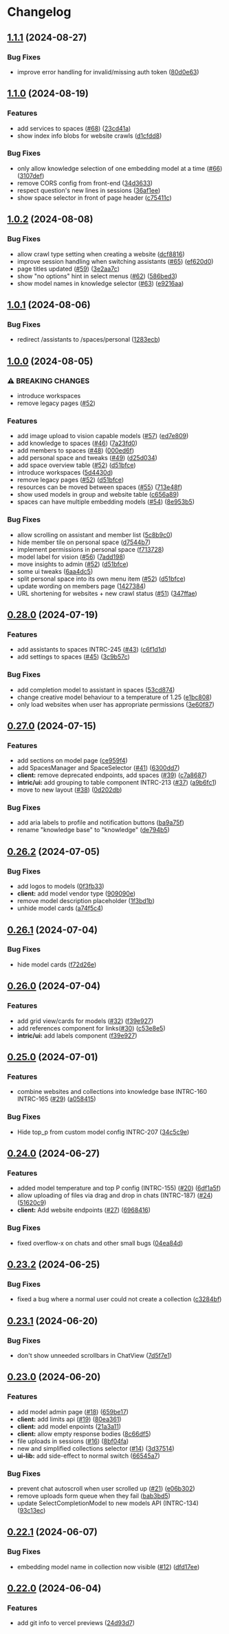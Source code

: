 # Changelog

## [1.1.1](https://github.com/inooLabs/intric-frontend/compare/intric-frontend@v1.1.0...intric-frontend@v1.1.1) (2024-08-27)


### Bug Fixes

* improve error handling for invalid/missing auth token ([80d0e63](https://github.com/inooLabs/intric-frontend/commit/80d0e6309456936fc6a8994d55e9c14de5fabcca))

## [1.1.0](https://github.com/inooLabs/intric-frontend/compare/intric-frontend@v1.0.2...intric-frontend@v1.1.0) (2024-08-19)


### Features

* add services to spaces ([#68](https://github.com/inooLabs/intric-frontend/issues/68)) ([23cd41a](https://github.com/inooLabs/intric-frontend/commit/23cd41a21c67096c8d109d55c6436b20726b8d10))
* show index info blobs for website crawls ([d1cfdd8](https://github.com/inooLabs/intric-frontend/commit/d1cfdd8125bb9112230321fd57c0c7d84dd6dfd3))


### Bug Fixes

* only allow knowledge selection of one embedding model at a time ([#66](https://github.com/inooLabs/intric-frontend/issues/66)) ([3107def](https://github.com/inooLabs/intric-frontend/commit/3107def85c1c6de57a2a1db6574be0b8dd349847))
* remove CORS config from front-end ([34d3633](https://github.com/inooLabs/intric-frontend/commit/34d3633ca739be1cfb0ca812cd34e0025fb6e75d))
* respect question's new lines in sessions ([36af1ee](https://github.com/inooLabs/intric-frontend/commit/36af1ee23d67ede3efd34dbc16ce34094d1e041b))
* show space selector in front of page header ([c75411c](https://github.com/inooLabs/intric-frontend/commit/c75411c9d5e48e5eefdda47dd49b5857d821b8b5))

## [1.0.2](https://github.com/inooLabs/intric-frontend/compare/intric-frontend@v1.0.1...intric-frontend@v1.0.2) (2024-08-08)


### Bug Fixes

* allow crawl type setting when creating a website ([dcf8816](https://github.com/inooLabs/intric-frontend/commit/dcf881656ad10553a52a0bf9b9a3bb98724123be))
* improve session handling when switching assistants ([#65](https://github.com/inooLabs/intric-frontend/issues/65)) ([ef620d0](https://github.com/inooLabs/intric-frontend/commit/ef620d0aeca27305d73e77981358f4af57f0ba59))
* page titles updated  ([#59](https://github.com/inooLabs/intric-frontend/issues/59)) ([3e2aa7c](https://github.com/inooLabs/intric-frontend/commit/3e2aa7c8bbac36ee96ee8d7012b3436057cf44c8))
* show "no options" hint in select menus ([#62](https://github.com/inooLabs/intric-frontend/issues/62)) ([586bed3](https://github.com/inooLabs/intric-frontend/commit/586bed392619c1113703bc53c6c842f427f4fcc9))
* show model names in knowledge selector ([#63](https://github.com/inooLabs/intric-frontend/issues/63)) ([e9216aa](https://github.com/inooLabs/intric-frontend/commit/e9216aaa61a2af032505b738ed660874c9367a14))

## [1.0.1](https://github.com/inooLabs/intric-frontend/compare/intric-frontend@v1.0.0...intric-frontend@v1.0.1) (2024-08-06)


### Bug Fixes

* redirect /assistants to /spaces/personal ([1283ecb](https://github.com/inooLabs/intric-frontend/commit/1283ecbfc7556f599a2a0ed42acc49867d2cdd1c))

## [1.0.0](https://github.com/inooLabs/intric-frontend/compare/intric-frontend@v0.28.0...intric-frontend@v1.0.0) (2024-08-05)


### ⚠ BREAKING CHANGES

* introduce workspaces
* remove legacy pages ([#52](https://github.com/inooLabs/intric-frontend/issues/52))

### Features

* add image upload to vision capable models ([#57](https://github.com/inooLabs/intric-frontend/issues/57)) ([ed7e809](https://github.com/inooLabs/intric-frontend/commit/ed7e809ff31960765211534d9d98c5779194734a))
* add knowledge to spaces ([#46](https://github.com/inooLabs/intric-frontend/issues/46)) ([7a23fd0](https://github.com/inooLabs/intric-frontend/commit/7a23fd06816e7aef100f945e2523254ea8106210))
* add members to spaces ([#48](https://github.com/inooLabs/intric-frontend/issues/48)) ([000ed6f](https://github.com/inooLabs/intric-frontend/commit/000ed6fe0c3d5aafdd28944c89d8fa272824911d))
* add personal space and tweaks ([#49](https://github.com/inooLabs/intric-frontend/issues/49)) ([d25d034](https://github.com/inooLabs/intric-frontend/commit/d25d03452b5f49e46a4173f65a6e0c91a5864c0d))
* add space overview table ([#52](https://github.com/inooLabs/intric-frontend/issues/52)) ([d51bfce](https://github.com/inooLabs/intric-frontend/commit/d51bfce577c6d906a886d813013658cdc7e16050))
* introduce workspaces ([5d4430d](https://github.com/inooLabs/intric-frontend/commit/5d4430d07d67eee61bb8b939fdef3b55802998a9))
* remove legacy pages ([#52](https://github.com/inooLabs/intric-frontend/issues/52)) ([d51bfce](https://github.com/inooLabs/intric-frontend/commit/d51bfce577c6d906a886d813013658cdc7e16050))
* resources can be moved between spaces ([#55](https://github.com/inooLabs/intric-frontend/issues/55)) ([713e48f](https://github.com/inooLabs/intric-frontend/commit/713e48f69ed274e8069fcc81d54934e95f39bd95))
* show used models in group and website table ([c656a89](https://github.com/inooLabs/intric-frontend/commit/c656a89910cd5d2e4bbccf31bc89cb602267fdda))
* spaces can have multiple embedding models ([#54](https://github.com/inooLabs/intric-frontend/issues/54)) ([8e953b5](https://github.com/inooLabs/intric-frontend/commit/8e953b528d3cc96563d712aaad8b4260c4941803))


### Bug Fixes

* allow scrolling on assistant and member list ([5c8b9c0](https://github.com/inooLabs/intric-frontend/commit/5c8b9c0e7127c9de6c028b3d73dba2774859dc60))
* hide member tile on personal space ([d7544b7](https://github.com/inooLabs/intric-frontend/commit/d7544b77ab1e4d986b7890670ab244a84d19bde2))
* implement permissions in personal space ([f713728](https://github.com/inooLabs/intric-frontend/commit/f713728a0a3e571ad3cadb616153be9978bae105))
* model label for vision ([#56](https://github.com/inooLabs/intric-frontend/issues/56)) ([7add198](https://github.com/inooLabs/intric-frontend/commit/7add1988297bb449a7c441a77f252b271b919fc7))
* move insights to admin ([#52](https://github.com/inooLabs/intric-frontend/issues/52)) ([d51bfce](https://github.com/inooLabs/intric-frontend/commit/d51bfce577c6d906a886d813013658cdc7e16050))
* some ui tweaks ([6aa4dc5](https://github.com/inooLabs/intric-frontend/commit/6aa4dc5e5dd68530c42a41e796d9252f8ce966ea))
* split personal space into its own menu item ([#52](https://github.com/inooLabs/intric-frontend/issues/52)) ([d51bfce](https://github.com/inooLabs/intric-frontend/commit/d51bfce577c6d906a886d813013658cdc7e16050))
* update wording on members page ([1427384](https://github.com/inooLabs/intric-frontend/commit/1427384f7ab4d19ac850b95be3342aa3b954415a))
* URL shortening for websites + new crawl status ([#51](https://github.com/inooLabs/intric-frontend/issues/51)) ([347ffae](https://github.com/inooLabs/intric-frontend/commit/347ffaedaede9a09c245e88083567eaf578f9869))

## [0.28.0](https://github.com/inooLabs/intric-frontend/compare/intric-frontend@v0.27.0...intric-frontend@v0.28.0) (2024-07-19)


### Features

* add assistants to spaces INTRC-245 ([#43](https://github.com/inooLabs/intric-frontend/issues/43)) ([c6f1d1d](https://github.com/inooLabs/intric-frontend/commit/c6f1d1d82575f9efa4d0b9746d1d21aa8f15ee5b))
* add settings to spaces ([#45](https://github.com/inooLabs/intric-frontend/issues/45)) ([3c9b57c](https://github.com/inooLabs/intric-frontend/commit/3c9b57c05a73ed165b6b1e9e5bd1b72388f6ea4a))


### Bug Fixes

* add completion model to assistant in spaces ([53cd874](https://github.com/inooLabs/intric-frontend/commit/53cd874e295d0878f53372d1b9558c047a3b953b))
* change creative model behaviour to a temperature of 1.25 ([e1bc808](https://github.com/inooLabs/intric-frontend/commit/e1bc80800aa14fee47a4b3cee165b8a8d9dc36da))
* only load websites when user has appropriate permissions ([3e60f87](https://github.com/inooLabs/intric-frontend/commit/3e60f87546ebff903a4b1553c740cdf8418739c7))

## [0.27.0](https://github.com/inooLabs/intric-frontend/compare/intric-frontend@v0.26.2...intric-frontend@v0.27.0) (2024-07-15)


### Features

* add sections on model page ([ce959f4](https://github.com/inooLabs/intric-frontend/commit/ce959f437be1a27b6bd116ac51201371cde7000a))
* add SpacesManager and SpaceSelector ([#41](https://github.com/inooLabs/intric-frontend/issues/41)) ([6300dd7](https://github.com/inooLabs/intric-frontend/commit/6300dd790a1c227accc08636946c13be6afef29a))
* **client:** remove deprecated endpoints, add spaces ([#39](https://github.com/inooLabs/intric-frontend/issues/39)) ([c7a8687](https://github.com/inooLabs/intric-frontend/commit/c7a8687f7110085a58435d9849a17ab8a4a987ce))
* **intric/ui:** add grouping to table component INTRC-213 ([#37](https://github.com/inooLabs/intric-frontend/issues/37)) ([a9b6fc1](https://github.com/inooLabs/intric-frontend/commit/a9b6fc17fc6826176bb55a215b7e158aa72c6462))
* move to new layout ([#38](https://github.com/inooLabs/intric-frontend/issues/38)) ([0d202db](https://github.com/inooLabs/intric-frontend/commit/0d202db5fd385d95bd04e36e59b2d1e29c5a44e0))


### Bug Fixes

* add aria labels to profile and notification buttons ([ba9a75f](https://github.com/inooLabs/intric-frontend/commit/ba9a75f45809912013546f6a77cb87d7079e4f48))
* rename "knowledge base" to "knowledge" ([de794b5](https://github.com/inooLabs/intric-frontend/commit/de794b508945e22b651f78696f376dcfe2f8e5e4))

## [0.26.2](https://github.com/inooLabs/intric-frontend/compare/intric-frontend@v0.26.1...intric-frontend@v0.26.2) (2024-07-05)


### Bug Fixes

* add logos to models ([0f3fb33](https://github.com/inooLabs/intric-frontend/commit/0f3fb3364fe060ab538e3de7f709b2bafc3ce123))
* **client:** add model vendor type ([909090e](https://github.com/inooLabs/intric-frontend/commit/909090e3442302bccc5f2e060b55fde67ea28017))
* remove model description placeholder ([1f3bd1b](https://github.com/inooLabs/intric-frontend/commit/1f3bd1b72dd34352bac6d611c31e536da37c3e31))
* unhide model cards ([a74f5c4](https://github.com/inooLabs/intric-frontend/commit/a74f5c44885d51131be08d12fef88a10659ca0ee))

## [0.26.1](https://github.com/inooLabs/intric-frontend/compare/intric-frontend@v0.26.0...intric-frontend@v0.26.1) (2024-07-04)


### Bug Fixes

* hide model cards ([f72d26e](https://github.com/inooLabs/intric-frontend/commit/f72d26ea12a9a58e65d889aba96ea78482d1c5b4))

## [0.26.0](https://github.com/inooLabs/intric-frontend/compare/intric-frontend@v0.25.0...intric-frontend@v0.26.0) (2024-07-04)


### Features

* add grid view/cards for models ([#32](https://github.com/inooLabs/intric-frontend/issues/32)) ([f39e927](https://github.com/inooLabs/intric-frontend/commit/f39e92756ee1267f025a784b611596b5c9781eef))
* add references component for links([#30](https://github.com/inooLabs/intric-frontend/issues/30)) ([c53e8e5](https://github.com/inooLabs/intric-frontend/commit/c53e8e599f3bac7d6708ca20b5c98c13d38d05d9))
* **intric/ui:** add labels component ([f39e927](https://github.com/inooLabs/intric-frontend/commit/f39e92756ee1267f025a784b611596b5c9781eef))

## [0.25.0](https://github.com/inooLabs/intric-frontend/compare/intric-frontend@v0.24.0...intric-frontend@v0.25.0) (2024-07-01)


### Features

* combine websites and collections into knowledge base INTRC-160 INTRC-165 ([#29](https://github.com/inooLabs/intric-frontend/issues/29)) ([a058415](https://github.com/inooLabs/intric-frontend/commit/a058415785d02f408e7ad1012b600c39980a3024))


### Bug Fixes

* Hide top_p from custom model config INTRC-207 ([34c5c9e](https://github.com/inooLabs/intric-frontend/commit/34c5c9ef70907aa9696fcc2774e696db11781b1a))

## [0.24.0](https://github.com/inooLabs/intric-frontend/compare/intric-frontend@v0.23.2...intric-frontend@v0.24.0) (2024-06-27)


### Features

* added model temperature and top P config (INTRC-155) ([#20](https://github.com/inooLabs/intric-frontend/issues/20)) ([6df1a5f](https://github.com/inooLabs/intric-frontend/commit/6df1a5fd8067e925c696d1587a44832db743e088))
* allow uploading of files via drag and drop in chats (INTRC-187) ([#24](https://github.com/inooLabs/intric-frontend/issues/24)) ([51620c9](https://github.com/inooLabs/intric-frontend/commit/51620c9be71e6eb53603d53ef8e8b6c92ff1a175))
* **client:** Add website endpoints ([#27](https://github.com/inooLabs/intric-frontend/issues/27)) ([6968416](https://github.com/inooLabs/intric-frontend/commit/6968416f1a4f6cb43fd1a471f61907e348861ac2))


### Bug Fixes

* fixed overflow-x on chats and other small bugs ([04ea84d](https://github.com/inooLabs/intric-frontend/commit/04ea84de66d10319d39e59854ed813140a3fbf0f))

## [0.23.2](https://github.com/inooLabs/intric-frontend/compare/intric-frontend@v0.23.1...intric-frontend@v0.23.2) (2024-06-25)


### Bug Fixes

* fixed a bug where a normal user could not create a collection ([c3284bf](https://github.com/inooLabs/intric-frontend/commit/c3284bffd63806dfe6ee51e921187b4baffb0bf8))

## [0.23.1](https://github.com/inooLabs/intric-frontend/compare/intric-frontend@v0.23.0...intric-frontend@v0.23.1) (2024-06-20)


### Bug Fixes

* don't show unneeded scrollbars in ChatView ([7d5f7e1](https://github.com/inooLabs/intric-frontend/commit/7d5f7e1ed29fb97a9ab470aee2b1915cd2a32bde))

## [0.23.0](https://github.com/inooLabs/intric-frontend/compare/intric-frontend@v0.22.1...intric-frontend@v0.23.0) (2024-06-20)


### Features

* add model admin page ([#18](https://github.com/inooLabs/intric-frontend/issues/18)) ([659be17](https://github.com/inooLabs/intric-frontend/commit/659be172f7f8e71b38910a0cd2222ae3116dcaf0))
* **client:** add limits api ([#19](https://github.com/inooLabs/intric-frontend/issues/19)) ([80ea361](https://github.com/inooLabs/intric-frontend/commit/80ea3617d26869c17d8d81e5dbf5eb8d666ff199))
* **client:** add model enpoints ([21a3a11](https://github.com/inooLabs/intric-frontend/commit/21a3a11a2a7c39c625df00a82a11efe6a5663030))
* **client:** allow empty response bodies ([8c66df5](https://github.com/inooLabs/intric-frontend/commit/8c66df54b2bb5803e770f362c63cf78bcabd7bb9))
* file uploads in sessions ([#16](https://github.com/inooLabs/intric-frontend/issues/16)) ([8bf04fa](https://github.com/inooLabs/intric-frontend/commit/8bf04fa236257117ecd2771b04a4be5c62875cd5))
* new and simplified collections selector ([#14](https://github.com/inooLabs/intric-frontend/issues/14)) ([3d37514](https://github.com/inooLabs/intric-frontend/commit/3d37514da27354a2481eb7859cc6d7cd7e5c6861))
* **ui-lib:** add side-effect to normal switch ([66545a7](https://github.com/inooLabs/intric-frontend/commit/66545a7f173ee07015c622c371735786f76355aa))


### Bug Fixes

* prevent chat autoscroll when user scrolled up ([#21](https://github.com/inooLabs/intric-frontend/issues/21)) ([e06b302](https://github.com/inooLabs/intric-frontend/commit/e06b3020b4dc45597d555aaec27c8073447ba4e4))
* remove uploads form queue when they fail ([bab3bd5](https://github.com/inooLabs/intric-frontend/commit/bab3bd52a6efa944c0b3d4c3a1964cc66bb61078))
* update SelectCompletionModel to new models API (INTRC-134) ([93c13ec](https://github.com/inooLabs/intric-frontend/commit/93c13ecac5e5d63c0fc0d45e1805e8c565dabe1b))

## [0.22.1](https://github.com/inooLabs/intric-frontend/compare/intric-frontend@v0.22.0...intric-frontend@v0.22.1) (2024-06-07)


### Bug Fixes

* embedding model name in collection now visible ([#12](https://github.com/inooLabs/intric-frontend/issues/12)) ([dfd17ee](https://github.com/inooLabs/intric-frontend/commit/dfd17eebca95f77e33d94d94a7ecf9382d2ce41a))

## [0.22.0](https://github.com/inooLabs/intric-frontend/compare/intric-frontend-v0.21.1...intric-frontend@v0.22.0) (2024-06-04)


### Features

* add git info to vercel previews ([24d93d7](https://github.com/inooLabs/intric-frontend/commit/24d93d7b2875d8525a4394b69d50aa6439c6381c))
